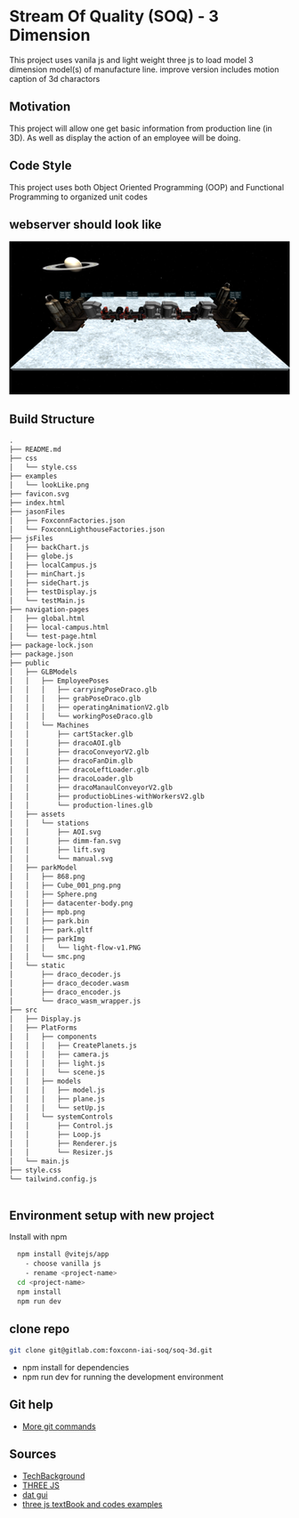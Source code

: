
# Stream Of Quality (SOQ) - 3 Dimension

This project uses vanila js and light weight three js to load model 3 dimension model(s) of manufacture line.
improve version includes motion caption of 3d charactors
## Motivation

This project will allow one get basic information from production line (in 3D). As well as display the action of 
an employee will be doing.

## Code Style

This project uses both Object Oriented Programming (OOP) and Functional Programming to organized unit codes

## webserver should look like

![App Screenshot](examples/lookLike.png)


## Build Structure

```
.
├── README.md
├── css
│   └── style.css
├── examples
│   └── lookLike.png
├── favicon.svg
├── index.html
├── jasonFiles
│   ├── FoxconnFactories.json
│   └── FoxconnLighthouseFactories.json
├── jsFiles
│   ├── backChart.js
│   ├── globe.js
│   ├── localCampus.js
│   ├── minChart.js
│   ├── sideChart.js
│   ├── testDisplay.js
│   └── testMain.js
├── navigation-pages
│   ├── global.html
│   ├── local-campus.html
│   └── test-page.html
├── package-lock.json
├── package.json
├── public
│   ├── GLBModels
│   │   ├── EmployeePoses
│   │   │   ├── carryingPoseDraco.glb
│   │   │   ├── grabPoseDraco.glb
│   │   │   ├── operatingAnimationV2.glb
│   │   │   └── workingPoseDraco.glb
│   │   └── Machines
│   │       ├── cartStacker.glb
│   │       ├── dracoAOI.glb
│   │       ├── dracoConveyorV2.glb
│   │       ├── dracoFanDim.glb
│   │       ├── dracoLeftLoader.glb
│   │       ├── dracoLoader.glb
│   │       ├── dracoManaulConveyorV2.glb
│   │       ├── productiobLines-withWorkersV2.glb
│   │       └── production-lines.glb
│   ├── assets
│   │   └── stations
│   │       ├── AOI.svg
│   │       ├── dimm-fan.svg
│   │       ├── lift.svg
│   │       └── manual.svg
│   ├── parkModel
│   │   ├── 868.png
│   │   ├── Cube_001_png.png
│   │   ├── Sphere.png
│   │   ├── datacenter-body.png
│   │   ├── mpb.png
│   │   ├── park.bin
│   │   ├── park.gltf
│   │   ├── parkImg
│   │   │   └── light-flow-v1.PNG
│   │   └── smc.png
│   └── static
│       ├── draco_decoder.js
│       ├── draco_decoder.wasm
│       ├── draco_encoder.js
│       └── draco_wasm_wrapper.js
├── src
│   ├── Display.js
│   ├── PlatForms
│   │   ├── components
│   │   │   ├── CreatePlanets.js
│   │   │   ├── camera.js
│   │   │   ├── light.js
│   │   │   └── scene.js
│   │   ├── models
│   │   │   ├── model.js
│   │   │   ├── plane.js
│   │   │   └── setUp.js
│   │   └── systemControls
│   │       ├── Control.js
│   │       ├── Loop.js
│   │       ├── Renderer.js
│   │       └── Resizer.js
│   └── main.js
├── style.css
└── tailwind.config.js


```
## Environment setup with new project
Install with npm

```bash
  npm install @vitejs/app
    - choose vanilla js
    - rename <project-name>
  cd <project-name>
  npm install
  npm run dev
```
## clone repo
```sh
git clone git@gitlab.com:foxconn-iai-soq/soq-3d.git
```
- npm install for dependencies
- npm run dev for running the development environment
    
## Git help

 - [More git commands](https://confluence.atlassian.com/bitbucketserver/basic-git-commands-776639767.html)

## Sources

- [TechBackground](https://www.shutterstock.com/search/hi+tech+show)
- [THREE JS](https://threejs.org/)
- [dat gui](https://github.com/dataarts/dat.gui)
- [three js textBook and codes examples](https://discoverthreejs.com/book/first-steps/load-models/)